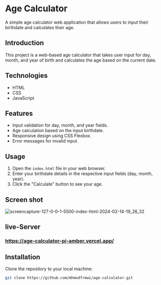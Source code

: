 # Age Calculator

A simple age calculator web application that allows users to input their birthdate and calculates their age.

## Introduction

This project is a web-based age calculator that takes user input for day, month, and year of birth and calculates the age based on the current date.

## Technologies

- HTML
- CSS
- JavaScript

## Features

- Input validation for day, month, and year fields.
- Age calculation based on the input birthdate.
- Responsive design using CSS Flexbox.
- Error messages for invalid input.

## Usage

1. Open the `index.html` file in your web browser.
2. Enter your birthdate details in the respective input fields (day, month, year).
3. Click the "Calculate" button to see your age.
## Screen shot
![screencapture-127-0-0-1-5500-index-html-2024-02-14-19_26_32](https://github.com/mhmodfrmwi/Age-Calculator/assets/151141036/5c6483ff-f023-42d2-b366-2c086074d0fd)

## live-Server
### https://age-calculator-pi-amber.vercel.app/
## Installation

Clone the repository to your local machine:

```bash
git clone https://github.com/mhmodfrmwi/age-calculator.git

